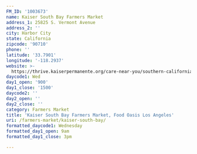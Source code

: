 ```yaml
---
FM_ID: '1003673'
name: Kaiser South Bay Farmers Market
address_1: 25825 S. Vermont Avenue
address_2: ''
city: Harbor City
state: California
zipcode: '90710'
phone: ''
latitude: '33.7901'
longitude: '-118.2937'
website: >-
  https://thrive.kaiserpermanente.org/care-near-you/southern-california/south-bay/shc_calendar_event/farmers-market-3/
daycode1: Wed
day1_open: '900'
day1_close: '1500'
daycode2: ''
day2_open: ''
day2_close: ''
category: Farmers Market
title: 'Kaiser South Bay Farmers Market, Food Oasis Los Angeles'
uri: /farmers-market/kaiser-south-bay/
formatted_daycode1: Wednesday
formatted_day1_open: 9am
formatted_day1_close: 3pm

---
```

